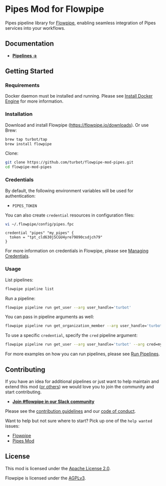 # Pipes Mod for Flowpipe

Pipes pipeline library for [Flowpipe](https://flowpipe.io), enabling seamless integration of Pipes services into your workflows.

## Documentation

- **[Pipelines →](https://hub.flowpipe.io/mods/turbot/pipes/pipelines)**

## Getting Started

### Requirements

Docker daemon must be installed and running. Please see [Install Docker Engine](https://docs.docker.com/engine/install/) for more information.

### Installation

Download and install Flowpipe (https://flowpipe.io/downloads). Or use Brew:

```sh
brew tap turbot/tap
brew install flowpipe
```

Clone:

```sh
git clone https://github.com/turbot/flowpipe-mod-pipes.git
cd flowpipe-mod-pipes
```

### Credentials

By default, the following environment variables will be used for authentication:

- `PIPES_TOKEN`

You can also create `credential` resources in configuration files:

```sh
vi ~/.flowpipe/config/pipes.fpc
```

```hcl
credential "pipes" "my_pipes" {
  token = "tpt_cld630jSCGU4yre79890csdjch79"
}
```

For more information on credentials in Flowpipe, please see [Managing Credentials](https://flowpipe.io/docs/run/credentials).

### Usage

List pipelines:

```sh
flowpipe pipeline list
```

Run a pipeline:

```sh
flowpipe pipeline run get_user --arg user_handle='turbot'
```

You can pass in pipeline arguments as well:

```sh
flowpipe pipeline run get_organization_member --arg user_handle='turbot' --arg org_handle='turbot'
```

To use a specific `credential`, specify the `cred` pipeline argument:

```sh
flowpipe pipeline run get_user --arg user_handle='turbot' --arg cred=my_pipes
```

For more examples on how you can run pipelines, please see [Run Pipelines](https://flowpipe.io/docs/run/pipelines).

## Contributing

If you have an idea for additional pipelines or just want to help maintain and extend this mod ([or others](https://github.com/topics/flowpipe-mod)) we would love you to join the community and start contributing.

- **[Join #flowpipe in our Slack community](https://flowpipe.io/community/join)**

Please see the [contribution guidelines](https://github.com/turbot/flowpipe/blob/main/CONTRIBUTING.md) and our [code of conduct](https://github.com/turbot/flowpipe/blob/main/CODE_OF_CONDUCT.md).

Want to help but not sure where to start? Pick up one of the `help wanted` issues:

- [Flowpipe](https://github.com/turbot/flowpipe/labels/help%20wanted)
- [Pipes Mod](https://github.com/turbot/flowpipe-mod-pipes/labels/help%20wanted)

## License

This mod is licensed under the [Apache License 2.0](https://github.com/turbot/flowpipe-mod-pipes/blob/main/LICENSE).

Flowpipe is licensed under the [AGPLv3](https://github.com/turbot/flowpipe/blob/main/LICENSE).
